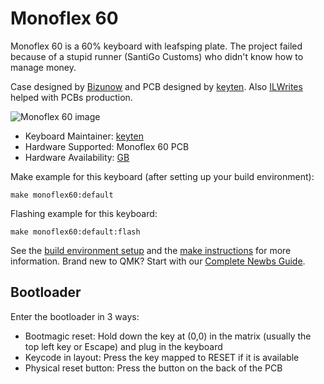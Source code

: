 # Monoflex 60

Monoflex 60 is a 60% keyboard with leafsping plate. The project failed because of a stupid runner (SantiGo Customs) who didn't know how to manage money.

Case designed by [Bizunow](https://github.com/Bizunow) and PCB designed by [keyten](https://github.com/key10iq). Also [ILWrites](https://github.com/pikeeb) helped with PCBs production.

![Monoflex 60 image](https://i.imgur.com/ip3J0y6l.jpeg)

* Keyboard Maintainer: [keyten](https://github.com/key10iq)
* Hardware Supported: Monoflex 60 PCB
* Hardware Availability: [GB](https://geekhack.org/index.php?topic=110738.0)

Make example for this keyboard (after setting up your build environment):

    make monoflex60:default
	
Flashing example for this keyboard:

    make monoflex60:default:flash

See the [build environment setup](https://docs.qmk.fm/#/getting_started_build_tools) and the [make instructions](https://docs.qmk.fm/#/getting_started_make_guide) for more information. Brand new to QMK? Start with our [Complete Newbs Guide](https://docs.qmk.fm/#/newbs).

## Bootloader 

Enter the bootloader in 3 ways:

* Bootmagic reset: Hold down the key at (0,0) in the matrix (usually the top left key or Escape) and plug in the keyboard
* Keycode in layout: Press the key mapped to RESET if it is available
* Physical reset button: Press the button on the back of the PCB
